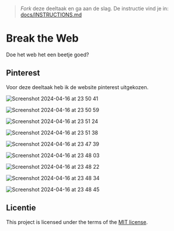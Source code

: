 > _Fork_ deze deeltaak en ga aan de slag. De instructie vind je in: [docs/INSTRUCTIONS.md](docs/INSTRUCTIONS.md)

# Break the Web

Doe het web het een beetje goed?

## Pinterest

Voor deze deeltaak heb ik de website pinterest uitgekozen.

![Screenshot 2024-04-16 at 23 50 41](https://github.com/rileyesther/break-the-web/assets/144009597/9d504862-95fb-48ca-850f-6919aa247a29)

![Screenshot 2024-04-16 at 23 50 59](https://github.com/rileyesther/break-the-web/assets/144009597/4ddfcbc7-87f5-4f2c-9cba-ee8d17243500)

![Screenshot 2024-04-16 at 23 51 24](https://github.com/rileyesther/break-the-web/assets/144009597/db9d1e70-f6bc-4876-bd9d-b3ea3c058d3c)

![Screenshot 2024-04-16 at 23 51 38](https://github.com/rileyesther/break-the-web/assets/144009597/0ea49850-8337-4cdb-a5e4-5ce8c87c5fd3)

![Screenshot 2024-04-16 at 23 47 39](https://github.com/rileyesther/break-the-web/assets/144009597/15283d5d-a3a1-4b7d-8310-1ac508dc060b)

![Screenshot 2024-04-16 at 23 48 03](https://github.com/rileyesther/break-the-web/assets/144009597/b6c91661-7913-4740-ae12-bb7123821354)

![Screenshot 2024-04-16 at 23 48 22](https://github.com/rileyesther/break-the-web/assets/144009597/32564e1d-802e-4d3f-8e25-ece6e92d3d5e)

![Screenshot 2024-04-16 at 23 48 34](https://github.com/rileyesther/break-the-web/assets/144009597/abc89b8f-f389-4f02-9325-3a2ba5ed3444)

![Screenshot 2024-04-16 at 23 48 45](https://github.com/rileyesther/break-the-web/assets/144009597/40466ba3-acbe-441e-97c8-af4bc17564f1)



## Licentie

This project is licensed under the terms of the [MIT license](./LICENSE).
